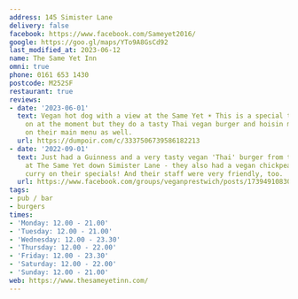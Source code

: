```yaml
---
address: 145 Simister Lane
delivery: false
facebook: https://www.facebook.com/Sameyet2016/
google: https://goo.gl/maps/YTo9A8GsCd92
last_modified_at: 2023-06-12
name: The Same Yet Inn
omni: true
phone: 0161 653 1430
postcode: M252SF
restaurant: true
reviews:
- date: '2023-06-01'
  text: Vegan hot dog with a view at the Same Yet ☀️ This is a special they’ve got
    on at the moment but they do a tasty Thai vegan burger and hoisin mock duck wrap
    on their main menu as well.
  url: https://dumpoir.com/c/3337506739586182213
- date: '2022-09-01'
  text: Just had a Guinness and a very tasty vegan 'Thai' burger from the lunch menu
    at The Same Yet down Simister Lane - they also had a vegan chickpea and cauliflower
    curry on their specials! And their staff were very friendly, too.
  url: https://www.facebook.com/groups/veganprestwich/posts/1739491083094967/
tags:
- pub / bar
- burgers
times:
- 'Monday: 12.00 - 21.00'
- 'Tuesday: 12.00 - 21.00'
- 'Wednesday: 12.00 - 23.30'
- 'Thursday: 12.00 - 22.00'
- 'Friday: 12.00 - 23.30'
- 'Saturday: 12.00 - 22.00'
- 'Sunday: 12.00 - 21.00'
web: https://www.thesameyetinn.com/
---
```

